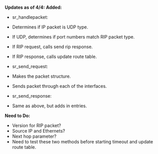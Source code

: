 **Updates as of 4/4:**
**Added:**
+ sr_handlepacket:
+   Determines if IP packet is UDP type.
+   If UDP, determines if port numbers match RIP packet type.
+   If RIP request, calls send rip response.
+   If RIP response, calls update route table.

+ sr_send_request:
+   Makes the packet structure.
+   Sends packet through each of the interfaces.

+ sr_send_response:
+   Same as above, but adds in entries.

**Need to Do:**
+ Version for RIP packet?
+ Source IP and Ethernets?
+ Next hop parameter?
+ Need to test these two methods before starting timeout and update route table.
